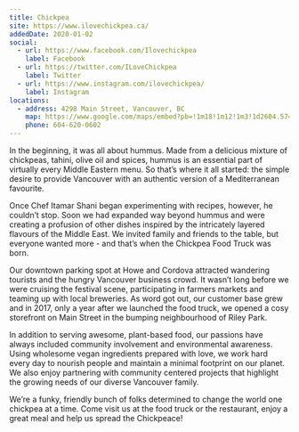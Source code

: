 ```yaml
---
title: Chickpea
site: https://www.ilovechickpea.ca/
addedDate: 2020-01-02
social:
  - url: https://www.facebook.com/Ilovechickpea
    label: Facebook
  - url: https://twitter.com/ILoveChickpea
    label: Twitter
  - url: https://www.instagram.com/ilovechickpea/
    label: Instagram
locations:
  - address: 4298 Main Street, Vancouver, BC
    map: https://www.google.com/maps/embed?pb=!1m18!1m12!1m3!1d2604.5746248236683!2d-123.10323228409244!3d49.24655357932747!2m3!1f0!2f0!3f0!3m2!1i1024!2i768!4f13.1!3m3!1m2!1s0x548673f7a416fdef%3A0xbb0033bf2fe842d9!2sChickpea%20Restaurant!5e0!3m2!1sen!2sca!4v1578294849993!5m2!1sen!2sca
    phone: 604-620-0602
---
```


In the beginning, it was all about hummus. Made from a delicious mixture of chickpeas, tahini, olive oil and spices, hummus is an essential part of virtually every Middle Eastern menu. So that’s where it all started: the simple desire to provide Vancouver with an authentic version of a Mediterranean favourite.

Once Chef Itamar Shani began experimenting with recipes, however, he couldn’t stop. Soon we had expanded way beyond hummus and were creating a profusion of other dishes inspired by the intricately layered flavours of the Middle East. We invited family and friends to the table, but everyone wanted more - and that’s when the Chickpea Food Truck was born.

Our downtown parking spot at Howe and Cordova attracted wandering tourists and the hungry Vancouver business crowd. It wasn’t long before we were cruising the festival scene, participating in farmers markets and teaming up with local breweries. As word got out, our customer base grew and in 2017, only a year after we launched the food truck, we opened a cosy storefront on Main Street in the bumping neighbourhood of Riley Park.

In addition to serving awesome, plant-based food, our passions have always included community involvement and environmental awareness. Using wholesome vegan ingredients prepared with love, we work hard every day to nourish people and maintain a minimal footprint on our planet. We also enjoy partnering with community centered projects that highlight the growing needs of our diverse Vancouver family.

We’re a funky, friendly bunch of folks determined to change the world one chickpea at a time. Come visit us at the food truck or the restaurant, enjoy a great meal and help us spread the Chickpeace!
